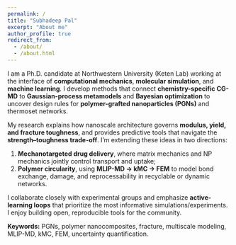 ```yaml
---
permalink: /
title: "Subhadeep Pal"
excerpt: "About me"
author_profile: true
redirect_from: 
  - /about/
  - /about.html
---
```


I am a Ph.D. candidate at Northwestern University (Keten Lab) working at the interface of **computational mechanics**, **molecular simulation**, and **machine learning**. I develop methods that connect **chemistry-specific CG-MD** to **Gaussian-process metamodels** and **Bayesian optimization** to uncover design rules for **polymer-grafted nanoparticles (PGNs)** and thermoset networks.

My research explains how nanoscale architecture governs **modulus, yield, and fracture toughness**, and provides predictive tools that navigate the **strength–toughness trade-off**. I’m extending these ideas in two directions:  
1) **Mechanotargeted drug delivery**, where matrix mechanics and NP mechanics jointly control transport and uptake;  
2) **Polymer circularity**, using **MLIP-MD → kMC → FEM** to model bond exchange, damage, and reprocessability in recyclable or dynamic networks.

I collaborate closely with experimental groups and emphasize **active-learning loops** that prioritize the most informative simulations/experiments. I enjoy building open, reproducible tools for the community.

**Keywords:** PGNs, polymer nanocomposites, fracture, multiscale modeling, MLIP-MD, kMC, FEM, uncertainty quantification.

